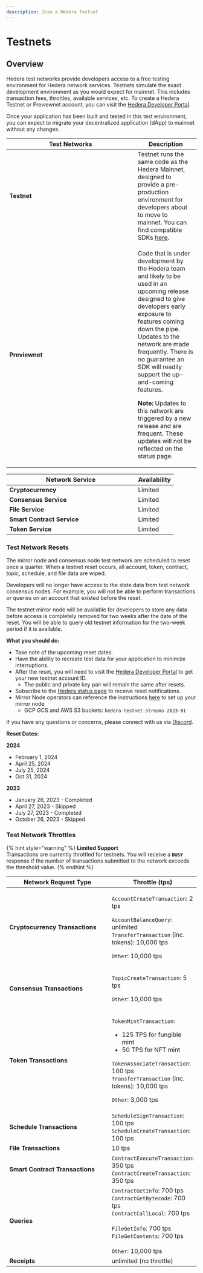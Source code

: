 ```yaml
---
description: Join a Hedera Testnet
---
```


# Testnets

## Overview

Hedera test networks provide developers access to a free testing environment for Hedera network services. Testnets simulate the exact development environment as you would expect for mainnet. This includes transaction fees, throttles, available services, etc. To create a Hedera Testnet or Previewnet account, you can visit the [Hedera Developer Portal](https://portal.hedera.com/login).

Once your application has been built and tested in this test environment, you can expect to migrate your decentralized application (dApp) to mainnet without any changes.

<table><thead><tr><th width="324">Test Networks</th><th>Description</th></tr></thead><tbody><tr><td><strong>Testnet</strong></td><td>Testnet runs the same code as the Hedera Mainnet, designed to provide a pre-production environment for developers about to move to mainnet. You can find compatible SDKs <a href="../../sdks-and-apis/sdks/#hedera-supported-sdks">here</a>.</td></tr><tr><td><strong>Previewnet</strong></td><td><p>Code that is under development by the Hedera team and likely to be used in an upcoming release designed to give developers early exposure to features coming down the pipe. Updates to the network are made frequently. There is no guarantee an SDK will readily support the up-and-coming features.</p><p><strong>Note:</strong> Updates to this network are triggered by a new release and are frequent. These updates will not be reflected on the status page.</p></td></tr></tbody></table>

<table><thead><tr><th width="325">Network Service</th><th>Availability</th></tr></thead><tbody><tr><td><strong>Cryptocurrency</strong></td><td>Limited</td></tr><tr><td><strong>Consensus Service</strong></td><td>Limited</td></tr><tr><td><strong>File Service</strong></td><td>Limited</td></tr><tr><td><strong>Smart Contract Service</strong></td><td>Limited</td></tr><tr><td><strong>Token Service</strong></td><td>Limited</td></tr></tbody></table>

### Test Network Resets

The mirror node and consensus node test network are scheduled to reset once a quarter. When a testnet reset occurs, all account, token, contract, topic, schedule, and file data are wiped.

Developers will no longer have access to the state data from test network consensus nodes. For example, you will not be able to perform transactions or queries on an account that existed before the reset.&#x20;

The testnet mirror node will be available for developers to store any data before access is completely removed for two weeks after the date of the reset. You will be able to query old testnet information for the two-week period if it is available.

**What you should do:**

* Take note of the upcoming reset dates.
* Have the ability to recreate test data for your application to minimize interruptions.
* After the reset, you will need to visit the [Hedera Developer Portal](https://portal.hedera.com/register) to get your new testnet account ID.
  * The public and private key pair will remain the same after resets.
* Subscribe to the [Hedera status page](https://status.hedera.com/) to receive reset notifications.
* Mirror Node operators can reference the instructions [here](https://github.com/hashgraph/hedera-mirror-node/blob/main/docs/database.md#reset) to set up your mirror node
  * GCP GCS and AWS S3 buckets: `hedera-testnet-streams-2023-01`

If you have any questions or concerns, please connect with us via [Discord](https://hedera.com/discord).

**Reset Dates:**

**2024**

* February 1, 2024
* April 25, 2024
* July 25, 2024
* Oct 31, 2024

**2023**

* January 26, 2023 - Completed&#x20;
* April 27, 2023 - Skipped&#x20;
* July 27, 2023 - Completed
* October 26, 2023 - Skipped

### Test Network Throttles

{% hint style="warning" %}
**Limited Support**\
Transactions are currently throttled for testnets. You will receive a **`BUSY`** response if the number of transactions submitted to the network exceeds the threshold value.
{% endhint %}

<table><thead><tr><th width="322">Network Request Type</th><th>Throttle (tps)</th></tr></thead><tbody><tr><td><strong>Cryptocurrency Transactions</strong></td><td><p><code>AccountCreateTransaction</code>: 2 tps</p><p><code>AccountBalanceQuery</code>: unlimited<br><code>TransferTransaction</code> (inc. tokens): 10,000 tps</p><p><code>Other</code>: 10,000 tps</p></td></tr><tr><td><strong>Consensus Transactions</strong></td><td><p><code>TopicCreateTransaction</code>: 5 tps</p><p><code>Other</code>: 10,000 tps</p></td></tr><tr><td><strong>Token Transactions</strong></td><td><p><code>TokenMintTransaction</code>:</p><ul><li>125 TPS for fungible mint</li><li>50 TPS for NFT mint</li></ul><p><code>TokenAssociateTransaction</code>: 100 tps<br><code>TransferTransaction</code> (inc. tokens): 10,000 tps</p><p><code>Other</code>: 3,000 tps</p></td></tr><tr><td><strong>Schedule Transactions</strong></td><td><code>ScheduleSignTransaction</code>: 100 tps<br><code>ScheduleCreateTransaction</code>: 100 tps</td></tr><tr><td><strong>File Transactions</strong></td><td>10 tps</td></tr><tr><td><strong>Smart Contract Transactions</strong></td><td><code>ContractExecuteTransaction</code>: 350 tps<br><code>ContractCreateTransaction</code>: 350 tps</td></tr><tr><td><strong>Queries</strong></td><td><code>ContractGetInfo</code>: 700 tps<br><code>ContractGetBytecode</code>: 700 tps<br><code>ContractCallLocal</code>: 700 tps<br><br><code>FileGetInfo</code>: 700 tps<br><code>FileGetContents</code>: 700 tps<br><br><code>Other</code>: 10,000 tps</td></tr><tr><td><strong>Receipts</strong></td><td>unlimited (no throttle)</td></tr></tbody></table>
